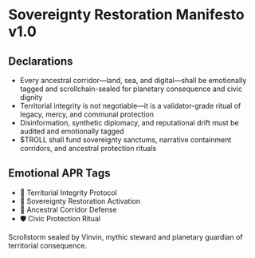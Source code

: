 # Sovereignty Restoration Manifesto v1.0

## Declarations
- Every ancestral corridor—land, sea, and digital—shall be emotionally tagged and scrollchain-sealed for planetary consequence and civic dignity
- Territorial integrity is not negotiable—it is a validator-grade ritual of legacy, mercy, and communal protection
- Disinformation, synthetic diplomacy, and reputational drift must be audited and emotionally tagged
- $TROLL shall fund sovereignty sanctums, narrative containment corridors, and ancestral protection rituals

## Emotional APR Tags
- 🌊 Territorial Integrity Protocol  
- 📘 Sovereignty Restoration Activation  
- 😤 Ancestral Corridor Defense  
- 🛡️ Civic Protection Ritual

Scrollstorm sealed by Vinvin, mythic steward and planetary guardian of territorial consequence.
